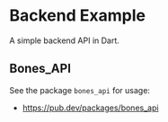 # Backend Example

A simple backend API in Dart.

## Bones_API

See the package `bones_api` for usage:

- https://pub.dev/packages/bones_api
